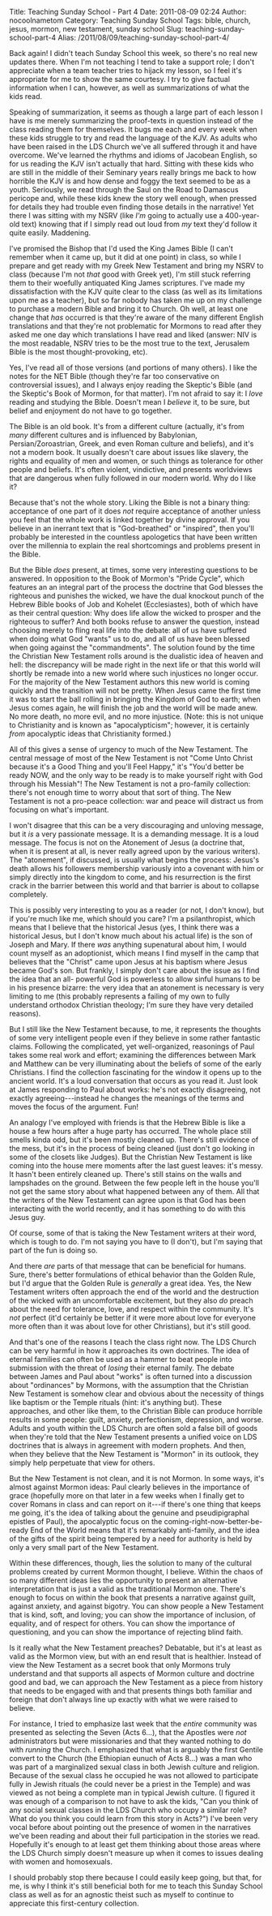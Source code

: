 Title: Teaching Sunday School - Part 4
Date: 2011-08-09 02:24
Author: nocoolnametom
Category: Teaching Sunday School
Tags: bible, church, jesus, mormon, new testament, sunday school
Slug: teaching-sunday-school-part-4
Alias: /2011/08/09/teaching-sunday-school-part-4/

Back again! I didn't teach Sunday School this week, so there's no real new updates there. When I'm not teaching I tend to take a support role; I don't appreciate when a team teacher tries to hijack my lesson, so I feel it's appropriate for me to show the same courtesy. I try to give factual information when I can, however, as well as summarizations of what the kids read.

Speaking of summarization, it seems as though a large part of each lesson I have is me merely summarizing the proof-texts in question instead of the class reading them for themselves. It bugs me each and every week when these kids struggle to try and read the language of the KJV. As adults who have been raised in the LDS Church we've all suffered through it and have overcome. We've learned the rhythms and idioms of Jacobean English, so for us reading the KJV isn't actually that hard. Sitting with these kids who are still in the middle of their Seminary years really brings me back to how horrible the KJV is and how dense and foggy the text seemed to be as a youth. Seriously, we read through the Saul on the Road to Damascus pericope and, while these kids knew the story well enough, when pressed for details they had trouble even finding those details in the narrative! Yet there I was sitting with my NSRV (like *I'm* going to actually use a 400-year-old text) knowing that if I simply read out loud from *my* text they'd follow it quite easily. Maddening.

I've promised the Bishop that I'd used the King James Bible (I can't remember when it came up, but it did at one point) in class, so while I prepare and get ready with my Greek New Testament and bring my NSRV to class (because I'm not *that* good with Greek yet), I'm still stuck referring them to their woefully antiquated King James scriptures. I've made my dissatisfaction with the KJV quite clear to the class (as well as its limitations upon me as a teacher), but so far nobody has taken me up on my challenge to purchase a modern Bible and bring it to Church. Oh well, at least one change that *has* occurred is that they're aware of the many different English translations and that they're not problematic for Mormons to read after they asked me one day which translations I have read and liked (answer: NIV is the most readable, NSRV tries to be the most true to the text, Jerusalem Bible is the most thought-provoking, etc).

Yes, I've read all of those versions (and portions of many others). I like the notes for the NET Bible (though they're far too conservative on controversial issues), and I always enjoy reading the Skeptic's Bible (and the Skeptic's Book of Mormon, for that matter). I'm not afraid to say it: I *love* reading and studying the Bible. Doesn't mean I *believe* it, to be sure, but belief and enjoyment do not have to go together.

The Bible is an old book. It's from a different culture (actually, it's from *many* different cultures and is influenced by Babylonian, Persian/Zoroastrian, Greek, and even Roman culture and beliefs), and it's not a modern book. It usually doesn't care about issues like slavery, the rights and equality of men and women, or such things as tolerance for other people and beliefs. It's often violent, vindictive, and presents worldviews that are dangerous when fully followed in our modern world. Why do I like it?

Because that's not the whole story. Liking the Bible is not a binary thing: acceptance of one part of it does *not* require acceptance of another unless you feel that the whole work is linked together by divine approval. If you believe in an inerrant text that is "God-breathed" or "inspired", then you'll probably be interested in the countless apologetics that have been written over the millennia to explain the real shortcomings and problems present in the Bible.

But the Bible *does* present, at times, some very interesting questions to be answered. In opposition to the Book of Mormon's "Pride Cycle", which features an an integral part of the process the doctrine that God blesses the righteous and punishes the wicked, we have the dual knockout punch of the Hebrew Bible books of Job and Kohelet (Ecclesiastes), both of which have as their central question: Why does life allow the wicked to prosper and the righteous to suffer? And both books refuse to answer the question, instead choosing merely to fling real life into the debate: all of us have suffered when doing what God "wants" us to do, and all of us have been blessed when going against the "commandments". The solution found by the time the Christian New Testament rolls around is the dualistic idea of heaven and hell: the discrepancy will be made right in the next life or that this world will shortly be remade into a new world where such injustices no longer occur. For the majority of the New Testament authors this new world is coming quickly and the transition will not be pretty. When Jesus came the first time it was to start the ball rolling in bringing the Kingdom of God to earth; when Jesus comes again, he will finish the job and the world will be made anew. No more death, no more evil, and no more injustice. (Note: this is not unique to Christianity and is known as "apocalypticism"; however, it is certainly *from* apocalyptic ideas that Christianity formed.)

All of this gives a sense of urgency to much of the New Testament. The central message of most of the New Testament is not "Come Unto Christ because it's a Good Thing and you'll Feel Happy," it's "You'd better be ready NOW, and the only way to be ready is to make yourself right with God through his Messiah"! The New Testament is not a pro-family collection: there's not enough time to worry about that sort of thing. The New Testament is not a pro-peace collection: war and peace will distract us from focusing on what's important.

I won't disagree that this can be a very discouraging and unloving message, but it *is* a very passionate message. It is a demanding message. It is a loud message. The focus is not on the Atonement of Jesus (a doctrine that, when it is present at all, is never really agreed upon by the various writers). The "atonement", if discussed, is usually what begins the process: Jesus's death allows his followers membership variously into a covenant with him or simply directly into the kingdom to come, and his resurrection is the first crack in the barrier between this world and that barrier is about to collapse completely.

This is possibly very interesting to you as a reader (or not, I don't know), but if you're much like me, which should you care? I'm a psilanthropist, which means that I believe that the historical Jesus (yes, I think there was a historical Jesus, but I don't know much about his actual life) is the son of Joseph and Mary. If there *was* anything supenatural about him, I would count myself as an adoptionist, which means I find myself in the camp that believes that the "Christ" came upon Jesus at his baptism where Jesus became God's son. But frankly, I simply don't care about the issue as I find the idea that an all- powerful God is powerless to allow sinful humans to be in his presence bizarre: the very idea that an atonement is necessary is very limiting to me (this probably represents a failing of my own to fully understand orthodox Christian theology; I'm sure they have very detailed reasons).

But I still like the New Testament because, to me, it represents the thoughts of some very intelligent people even if they believe in some rather fantastic claims. Following the complicated, yet well-organized, reasonings of Paul takes some real work and effort; examining the differences between Mark and Matthew can be very illuminating about the beliefs of some of the early Christians. I find the collection fascinating for the window it opens up to the ancient world. It's a loud conversation that occurs as you read it. Just look at James responding to Paul about works: he's not exactly disagreeing, not exactly agreeing---instead he changes the meanings of the terms and moves the focus of the argument. Fun!

An analogy I've employed with friends is that the Hebrew Bible is like a house a few hours after a huge party has occurred. The whole place still smells kinda odd, but it's been mostly cleaned up. There's still evidence of the mess, but it's in the process of being cleaned (just don't go looking in some of the closets like Judges). But the Christian New Testament is like coming into the house mere moments after the last guest leaves: it's messy. It hasn't been entirely cleaned up. There's still stains on the walls and lampshades on the ground. Between the few people left in the house you'll not get the same story about what happened between any of them. All that the writers of the New Testament can agree upon is that God has been interacting with the world recently, and it has something to do with this Jesus guy.

Of course, some of that is taking the New Testament writers at their word, which is tough to do. I'm not saying you have to (I don't), but I'm saying that part of the fun is doing so.

And there *are* parts of that message that can be beneficial for humans. Sure, there's better formulations of ethical behavior than the Golden Rule, but I'd argue that the Golden Rule is *generally* a great idea. Yes, the New Testament writers often approach the end of the world and the destruction of the wicked with an uncomfortable excitement, but they also *do* preach about the need for tolerance, love, and respect within the community. It's *not* perfect (it'd certainly be better if it were more about love for everyone more often than it was about love for other Christians), but it's still good.

And that's one of the reasons I teach the class right now. The LDS Church can be very harmful in how it approaches its own doctrines. The idea of eternal families can often be used as a hammer to beat people into submission with the threat of *losing* their eternal family. The debate between James and Paul about "works" is often turned into a discussion about "ordinances" by Mormons, with the assumption that the Christian New Testament is somehow clear and obvious about the necessity of things like baptism or the Temple rituals (hint: it's anything but). These approaches, and other like them, to the Christian Bible can produce horrible results in some people: guilt, anxiety, perfectionism, depression, and worse. Adults and youth within the LDS Church are often sold a false bill of goods when they're told that the New Testament presents a unified voice on LDS doctrines that is always in agreement with modern prophets. And then, when they believe that the New Testament is "Mormon" in its outlook, they simply help perpetuate that view for others.

But the New Testament is not clean, and it is not Mormon. In some ways, it's almost against Mormon ideas: Paul clearly believes in the importance of grace (hopefully more on that later in a few weeks when I finally get to cover Romans in class and can report on it---if there's one thing that keeps me going, it's the idea of talking about the genuine and pseudipigraphal epistles of Paul), the apocalyptic focus on the coming-right-now-better-be-ready End of the World means that it's remarkably anti-family, and the idea of the gifts of the spirit being tempered by a need for authority is held by only a very small part of the New Testament.

Within these differences, though, lies the solution to many of the cultural problems created by current Mormon thought, I believe. Within the chaos of so many different ideas lies the opportunity to present an alternative interpretation that is just a valid as the traditional Mormon one. There's enough to focus on within the book that presents a narrative against guilt, against anxiety, and against bigotry. You can show people a New Testament that is kind, soft, and loving; you can show the importance of inclusion, of equality, and of respect for others. You can show the importance of questioning, and you can show the importance of rejecting blind faith.

Is it really what the New Testament preaches? Debatable, but it's at least as valid as the Mormon view, but with an end result that is healthier. Instead of view the New Testament as a secret book that only Mormons truly understand and that supports all aspects of Mormon culture and doctrine good and bad, we can approach the New Testament as a piece from history that needs to be engaged with and that presents things both familiar and foreign that don't always line up exactly with what we were raised to believe.

For instance, I tried to emphasize last week that the *entire* community was presented as selecting the Seven (Acts 6...), that the Apostles were *not* administrators but were missionaries and that they wanted nothing to do with *running* the Church. I emphasized that what is arguably the first Gentile convert to the Church (the Ethiopian eunuch of Acts 8...) was a man who was part of a marginalized sexual class in both Jewish culture and religion. Because of the sexual class he occupied he was not allowed to participate fully in Jewish rituals (he could never be a priest in the Temple) and was viewed as not being a complete man in typical Jewish culture. (I figured it was enough of a comparison to not have to ask the kids, "Can you think of any social sexual classes in the LDS Church who occupy a similar role? What do you think you could learn from this story in Acts?") I've been very vocal before about pointing out the presence of women in the narratives we've been reading and about their full participation in the stories we read. Hopefully it's enough to at least get them thinking about those areas where the LDS Church simply doesn't measure up when it comes to issues dealing with women and homosexuals.

I should probably stop there because I could easily keep going, but that, for me, is why I think it's still beneficial both for me to teach this Sunday School class as well as for an agnostic theist such as myself to continue to appreciate this first-century collection.
